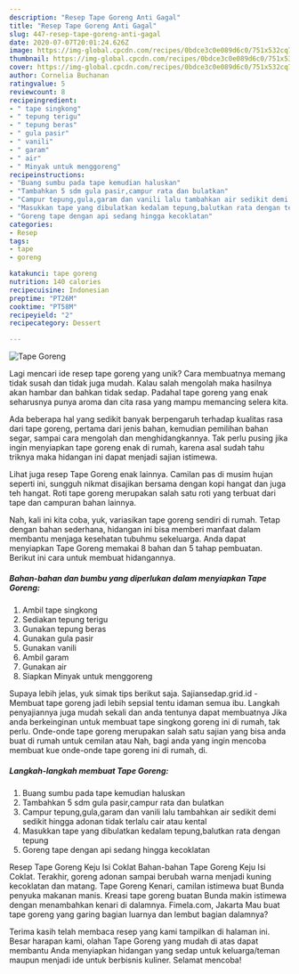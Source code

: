 ```yaml
---
description: "Resep Tape Goreng Anti Gagal"
title: "Resep Tape Goreng Anti Gagal"
slug: 447-resep-tape-goreng-anti-gagal
date: 2020-07-07T20:01:24.626Z
image: https://img-global.cpcdn.com/recipes/0bdce3c0e089d6c0/751x532cq70/tape-goreng-foto-resep-utama.jpg
thumbnail: https://img-global.cpcdn.com/recipes/0bdce3c0e089d6c0/751x532cq70/tape-goreng-foto-resep-utama.jpg
cover: https://img-global.cpcdn.com/recipes/0bdce3c0e089d6c0/751x532cq70/tape-goreng-foto-resep-utama.jpg
author: Cornelia Buchanan
ratingvalue: 5
reviewcount: 8
recipeingredient:
- " tape singkong"
- " tepung terigu"
- " tepung beras"
- " gula pasir"
- " vanili"
- " garam"
- " air"
- " Minyak untuk menggoreng"
recipeinstructions:
- "Buang sumbu pada tape kemudian haluskan"
- "Tambahkan 5 sdm gula pasir,campur rata dan bulatkan"
- "Campur tepung,gula,garam dan vanili lalu tambahkan air sedikit demi sedikit hingga adonan tidak terlalu cair atau kental"
- "Masukkan tape yang dibulatkan kedalam tepung,balutkan rata dengan tepung"
- "Goreng tape dengan api sedang hingga kecoklatan"
categories:
- Resep
tags:
- tape
- goreng

katakunci: tape goreng 
nutrition: 140 calories
recipecuisine: Indonesian
preptime: "PT26M"
cooktime: "PT58M"
recipeyield: "2"
recipecategory: Dessert

---
```



![Tape Goreng](https://img-global.cpcdn.com/recipes/0bdce3c0e089d6c0/751x532cq70/tape-goreng-foto-resep-utama.jpg)

Lagi mencari ide resep tape goreng yang unik? Cara membuatnya memang tidak susah dan tidak juga mudah. Kalau salah mengolah maka hasilnya akan hambar dan bahkan tidak sedap. Padahal tape goreng yang enak seharusnya punya aroma dan cita rasa yang mampu memancing selera kita.

Ada beberapa hal yang sedikit banyak berpengaruh terhadap kualitas rasa dari tape goreng, pertama dari jenis bahan, kemudian pemilihan bahan segar, sampai cara mengolah dan menghidangkannya. Tak perlu pusing jika ingin menyiapkan tape goreng enak di rumah, karena asal sudah tahu triknya maka hidangan ini dapat menjadi sajian istimewa.

Lihat juga resep Tape Goreng enak lainnya. Camilan pas di musim hujan seperti ini, sungguh nikmat disajikan bersama dengan kopi hangat dan juga teh hangat. Roti tape goreng merupakan salah satu roti yang terbuat dari tape dan campuran bahan lainnya.


Nah, kali ini kita coba, yuk, variasikan tape goreng sendiri di rumah. Tetap dengan bahan sederhana, hidangan ini bisa memberi manfaat dalam membantu menjaga kesehatan tubuhmu sekeluarga. Anda dapat menyiapkan Tape Goreng memakai 8 bahan dan 5 tahap pembuatan. Berikut ini cara untuk membuat hidangannya.

<!--inarticleads1-->

##### Bahan-bahan dan bumbu yang diperlukan dalam menyiapkan Tape Goreng:

1. Ambil  tape singkong
1. Sediakan  tepung terigu
1. Gunakan  tepung beras
1. Gunakan  gula pasir
1. Gunakan  vanili
1. Ambil  garam
1. Gunakan  air
1. Siapkan  Minyak untuk menggoreng


Supaya lebih jelas, yuk simak tips berikut saja. Sajiansedap.grid.id - Membuat tape goreng jadi lebih sepsial tentu idaman semua ibu. Langkah penyajiannya juga mudah sekali dan anda tentunya dapat membuatnya Jika anda berkeinginan untuk membuat tape singkong goreng ini di rumah, tak perlu. Onde-onde tape goreng merupakan salah satu sajian yang bisa anda buat di rumah untuk cemilan atau Nah, bagi anda yang ingin mencoba membuat kue onde-onde tape goreng ini di rumah, di. 

<!--inarticleads2-->

##### Langkah-langkah membuat Tape Goreng:

1. Buang sumbu pada tape kemudian haluskan
1. Tambahkan 5 sdm gula pasir,campur rata dan bulatkan
1. Campur tepung,gula,garam dan vanili lalu tambahkan air sedikit demi sedikit hingga adonan tidak terlalu cair atau kental
1. Masukkan tape yang dibulatkan kedalam tepung,balutkan rata dengan tepung
1. Goreng tape dengan api sedang hingga kecoklatan


Resep Tape Goreng Keju Isi Coklat Bahan-bahan Tape Goreng Keju Isi Coklat. Terakhir, goreng adonan sampai berubah warna menjadi kuning kecoklatan dan matang. Tape Goreng Kenari, camilan istimewa buat Bunda penyuka makanan manis. Kreasi tape goreng buatan Bunda makin istimewa dengan menambahkan kenari di dalamnya. Fimela.com, Jakarta Mau buat tape goreng yang garing bagian luarnya dan lembut bagian dalamnya? 

Terima kasih telah membaca resep yang kami tampilkan di halaman ini. Besar harapan kami, olahan Tape Goreng yang mudah di atas dapat membantu Anda menyiapkan hidangan yang sedap untuk keluarga/teman maupun menjadi ide untuk berbisnis kuliner. Selamat mencoba!
